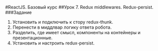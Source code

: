 #ReactJS. Базовый курс
##Урок 7. Redux middlewares. Redux-persist.
###Задание
1. Установить и подключить к стору redux-thunk.
2. Перенести в миддлвар логику ответа робота.
3. Разделить, где имеет смысл, компоненты на контейнеры и презентационные.
4. Установить и настроить redux-persist.